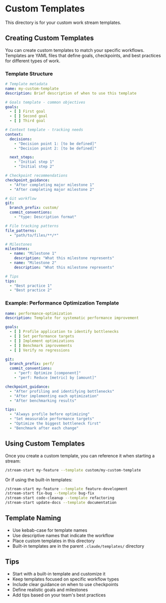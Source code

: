 # Custom Templates

This directory is for your custom work stream templates.

## Creating Custom Templates

You can create custom templates to match your specific workflows. Templates are YAML files that define goals, checkpoints, and best practices for different types of work.

### Template Structure

```yaml
# Template metadata
name: my-custom-template
description: Brief description of when to use this template

# Goals template - common objectives
goals:
  - [ ] First goal
  - [ ] Second goal
  - [ ] Third goal

# Context template - tracking needs
context:
  decisions:
    - "Decision point 1: [to be defined]"
    - "Decision point 2: [to be defined]"

  next_steps:
    - "Initial step 1"
    - "Initial step 2"

# Checkpoint recommendations
checkpoint_guidance:
  - "After completing major milestone 1"
  - "After completing major milestone 2"

# Git workflow
git:
  branch_prefix: custom/
  commit_conventions:
    - "type: Description format"

# File tracking patterns
file_patterns:
  - "path/to/files/**/*"

# Milestones
milestones:
  - name: "Milestone 1"
    description: "What this milestone represents"
  - name: "Milestone 2"
    description: "What this milestone represents"

# Tips
tips:
  - "Best practice 1"
  - "Best practice 2"
```

### Example: Performance Optimization Template

```yaml
name: performance-optimization
description: Template for systematic performance improvement

goals:
  - [ ] Profile application to identify bottlenecks
  - [ ] Set performance targets
  - [ ] Implement optimizations
  - [ ] Benchmark improvements
  - [ ] Verify no regressions

git:
  branch_prefix: perf/
  commit_conventions:
    - "perf: Optimize [component]"
    - "perf: Reduce [metric] by [amount]"

checkpoint_guidance:
  - "After profiling and identifying bottlenecks"
  - "After implementing each optimization"
  - "After benchmarking results"

tips:
  - "Always profile before optimizing"
  - "Set measurable performance targets"
  - "Optimize the biggest bottleneck first"
  - "Benchmark after each change"
```

## Using Custom Templates

Once you create a custom template, you can reference it when starting a stream:

```bash
/stream-start my-feature --template custom/my-custom-template
```

Or if using the built-in templates:

```bash
/stream-start my-feature --template feature-development
/stream-start fix-bug --template bug-fix
/stream-start code-cleanup --template refactoring
/stream-start update-docs --template documentation
```

## Template Naming

- Use kebab-case for template names
- Use descriptive names that indicate the workflow
- Place custom templates in this directory
- Built-in templates are in the parent `.claude/templates/` directory

## Tips

- Start with a built-in template and customize it
- Keep templates focused on specific workflow types
- Include clear guidance on when to use checkpoints
- Define realistic goals and milestones
- Add tips based on your team's best practices
